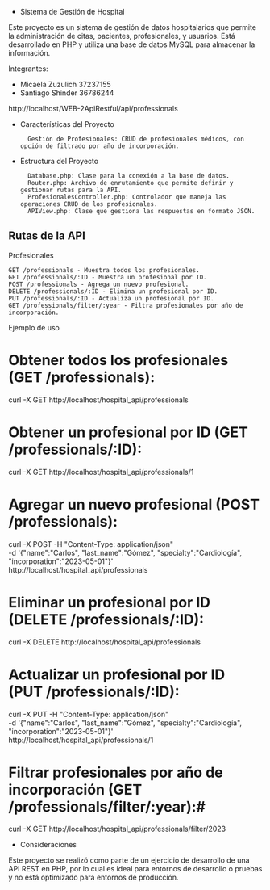 - Sistema de Gestión de Hospital

Este proyecto es un sistema de gestión de datos hospitalarios que permite la administración de citas, pacientes, profesionales, y usuarios. Está desarrollado en PHP y utiliza una base de datos MySQL para almacenar la información.

Integrantes:

- Micaela Zuzulich 37237155
- Santiago Shinder 36786244


http://localhost/WEB-2ApiRestful/api/professionals


- Características del Proyecto 

        Gestión de Profesionales: CRUD de profesionales médicos, con opción de filtrado por año de incorporación.

- Estructura del Proyecto
        
        Database.php: Clase para la conexión a la base de datos.
        Router.php: Archivo de enrutamiento que permite definir y gestionar rutas para la API.
        ProfesionalesController.php: Controlador que maneja las operaciones CRUD de los profesionales.
        APIView.php: Clase que gestiona las respuestas en formato JSON.

## Rutas de la API

Profesionales

    GET /professionals - Muestra todos los profesionales.
    GET /professionals/:ID - Muestra un profesional por ID.
    POST /professionals - Agrega un nuevo profesional.
    DELETE /professionals/:ID - Elimina un profesional por ID.
    PUT /professionals/:ID - Actualiza un profesional por ID.
    GET /professionals/filter/:year - Filtra profesionales por año de incorporación.

Ejemplo de uso

# Obtener todos los profesionales (GET /professionals):

curl -X GET http://localhost/hospital_api/professionals

# Obtener un profesional por ID (GET /professionals/:ID):

curl -X GET http://localhost/hospital_api/professionals/1

# Agregar un nuevo profesional (POST /professionals):

curl -X POST -H "Content-Type: application/json" \
-d '{"name":"Carlos", "last_name":"Gómez", "specialty":"Cardiología", "incorporation":"2023-05-01"}' \
http://localhost/hospital_api/professionals

# Eliminar un profesional por ID (DELETE /professionals/:ID):

curl -X DELETE http://localhost/hospital_api/professionals

# Actualizar un profesional por ID (PUT /professionals/:ID):

curl -X PUT -H "Content-Type: application/json" \
-d '{"name":"Carlos", "last_name":"Gómez", "specialty":"Cardiología", "incorporation":"2023-05-01"}' \
http://localhost/hospital_api/professionals/1


# Filtrar profesionales por año de incorporación (GET /professionals/filter/:year):#

curl -X GET http://localhost/hospital_api/professionals/filter/2023


- Consideraciones

Este proyecto se realizó como parte de un ejercicio de desarrollo de una API REST en PHP, por lo cual es ideal para entornos de desarrollo o pruebas y no está optimizado para entornos de producción.